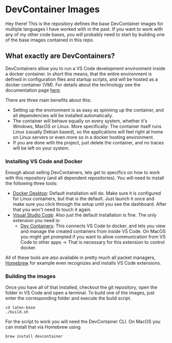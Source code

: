 # DevContainer Images

Hey there! This is the repository defines the base DevContainer images for multiple languages I have worked with in the past. If you want to work with any of my other code bases, you will probably need to start by building one of the base images contained in this repo.

## What exactly are DevContainers?

DevContainers allow you to run a VS Code development environment inside a docker container. In short this means, that the entire environment is defined in configuration files and startup scripts, and will be hosted as a docker container (VM). For details about the technology see the documentation page [here](https://code.visualstudio.com/docs/devcontainers/containers).

There are three main benefits about this:

-   Setting up the environment is as easy as spinning up the container, and all dependencies will be installed automatically.
-   The container will behave equally on every system, whether it's Windows, MacOS or Linux. More specifically: The container itself runs Linux (usually Debian based), so the applications will feel right at home on Linux servers or even more so in a docker hosting environment.
-   If you are done with the project, just delete the container, and no traces will be left on your system.

### Installing VS Code and Docker

Enough about selling DevContainers, lets get to specifics on how to work with this repository (and all dependent repositories). You will need to install the following three tools:

-   [Docker Desktop](https://www.docker.com/products/docker-desktop/): Default installation will do. Make sure it is configured for Linux containers, but that is the default. Just launch it once and make sure you click through the setup until you see the dashboard. After that you won't need to touch it again.
-   [Visual Studio Code](https://code.visualstudio.com): Also just the default installation is fine. The only extension you need is:
    -   [Dev Containers](https://marketplace.visualstudio.com/items?itemName=ms-vscode-remote.remote-containers): This connects VS Code to docker, and lets you view and manage the created containers from inside VS Code. On MacOS you might get prompted if you want to allow communication from VS Code to other apps -> That is necessary for this extension to control docker.

All of these tools are also available in pretty much all packet managers, [Homebrew](https://brew.sh) for example even recognizes and installs VS Code extensions.

### Building the images

Once you have all of that installed, checkout the git repository, open the folder in VS Code and open a terminal. To build one of the images, just enter the corresponding folder and execute the build script.

```
cd latex-base
./build.sh
```

For the script to work you will need the DevContainer CLI. On MacOS you can install that via Homebrew using

```
brew install devcontainer
```
